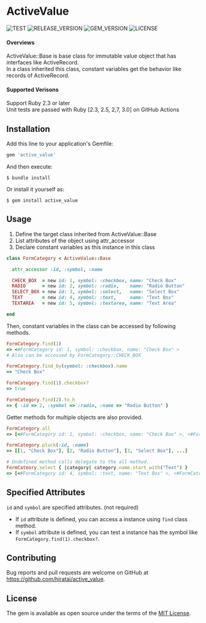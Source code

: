 # ActiveValue

![TEST](https://img.shields.io/github/workflow/status/hiratai/active_value/Test?style=for-the-badge)
![RELEASE_VERSION](https://img.shields.io/github/v/release/hiratai/active_value?style=for-the-badge)
![GEM_VERSION](https://img.shields.io/gem/v/active_value?style=for-the-badge)
![LICENSE](https://img.shields.io/github/license/hiratai/active_value?style=for-the-badge)

#### Overviews

ActiveValue::Base is base class for immutable value object that has interfaces like ActiveRecord.  
In a class inherited this class, constant variables get the behavior like records of ActiveRecord.  

#### Supported Verisons

Support Ruby 2.3 or later  
Unit tests are passed with Ruby [2.3, 2.5, 2,7, 3.0] on GitHub Actions

## Installation

Add this line to your application's Gemfile:

```ruby
gem 'active_value'
```

And then execute:

    $ bundle install

Or install it yourself as:

    $ gem install active_value


## Usage

1. Define the target class inherited from ActiveValue::Base
2. List attributes of the object using attr_accessor
3. Declare constant variables as this instance in this class

```ruby
class FormCategory < ActiveValue::Base

  attr_accessor :id, :symbol, :name

  CHECK_BOX  = new id: 1, symbol: :checkbox, name: "Check Box"
  RADIO      = new id: 2, symbol: :radio,    name: "Radio Button"
  SELECT_BOX = new id: 3, symbol: :select,   name: "Select Box"
  TEXT       = new id: 4, symbol: :text,     name: "Text Box"
  TEXTAREA   = new id: 5, symbol: :textarea, name: "Text Area"

end
```
Then, constant variables in the class can be accessed by following methods.
```ruby
FormCategory.find(1)
=> <#FormCategory id: 1, symbol: :checkbox, name: "Check Box" >
# Also can be accessed by FormCategory::CHECK_BOX

FormCategory.find_by(symbol: :checkbox).name
=> "Check Box"

FormCategory.find(1).checkbox?
=> true

FormCategory.find(2).to_h
=> { :id => 2, :symbol => :radio, :name => "Radio Button" }
```
Getter methods for multiple objects are also provided.
```ruby
FormCategory.all
=> [<#FormCategory id: 1, symbol: :checkbox, name: "Check Box" >, <#FormCategory id: 2, symbol: :radio, name: "Radio Button" >, ...]

FormCategory.pluck(:id, :name)
=> [[1, "Check Box"], [2, "Radio Button"], [3, "Select Box"], ...]

# Undefined method calls delegate to the all method.
FormCateory.select { |category| category.name.start_with("Text") }
=> [<#FormCategory id: 4, symbol: :text, name: "Text Box" >, <#FormCategory id: 5, symbol: :textarea, name: "Text Area" >]
```

## Specified Attributes

`id` and `symbol` are specified attributes. (not required)
- If `id` attribute is defined, you can access a instance using `find` class method.  
- If `symbol` attribute is defined, you can test a instance has the symbol like `FormCategory.find(1).checkbox?`.



## Contributing

Bug reports and pull requests are welcome on GitHub at https://github.com/hiratai/active_value.


## License

The gem is available as open source under the terms of the [MIT License](http://opensource.org/licenses/MIT).

